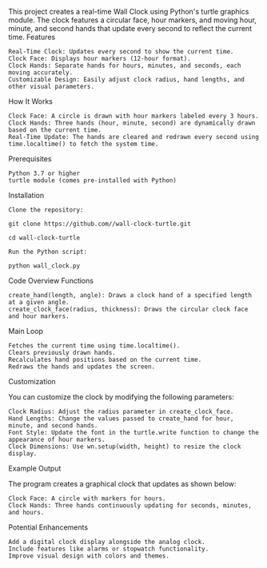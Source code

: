 This project creates a real-time Wall Clock using Python's turtle graphics module. The clock features a circular face, hour markers, and moving hour, minute, and second hands that update every second to reflect the current time.
Features

    Real-Time Clock: Updates every second to show the current time.
    Clock Face: Displays hour markers (12-hour format).
    Clock Hands: Separate hands for hours, minutes, and seconds, each moving accurately.
    Customizable Design: Easily adjust clock radius, hand lengths, and other visual parameters.

How It Works

    Clock Face: A circle is drawn with hour markers labeled every 3 hours.
    Clock Hands: Three hands (hour, minute, second) are dynamically drawn based on the current time.
    Real-Time Update: The hands are cleared and redrawn every second using time.localtime() to fetch the system time.

Prerequisites

    Python 3.7 or higher
    turtle module (comes pre-installed with Python)

Installation

    Clone the repository:

    git clone https://github.com//wall-clock-turtle.git

    cd wall-clock-turtle

    Run the Python script:

    python wall_clock.py

Code Overview
Functions

    create_hand(length, angle): Draws a clock hand of a specified length at a given angle.
    create_clock_face(radius, thickness): Draws the circular clock face and hour markers.

Main Loop

    Fetches the current time using time.localtime().
    Clears previously drawn hands.
    Recalculates hand positions based on the current time.
    Redraws the hands and updates the screen.

Customization

You can customize the clock by modifying the following parameters:

    Clock Radius: Adjust the radius parameter in create_clock_face.
    Hand Lengths: Change the values passed to create_hand for hour, minute, and second hands.
    Font Style: Update the font in the turtle.write function to change the appearance of hour markers.
    Clock Dimensions: Use wn.setup(width, height) to resize the clock display.

Example Output

The program creates a graphical clock that updates as shown below:

    Clock Face: A circle with markers for hours.
    Clock Hands: Three hands continuously updating for seconds, minutes, and hours.

Potential Enhancements

    Add a digital clock display alongside the analog clock.
    Include features like alarms or stopwatch functionality.
    Improve visual design with colors and themes.
